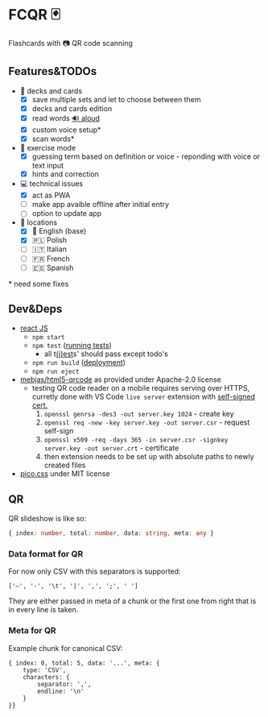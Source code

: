 # FCQR :black_joker:

Flashcards with :camera: QR code scanning

## Features&TODOs

- :flower_playing_cards: decks and cards
    - [x] save multiple sets and let to choose between them
    - [x] decks and cards edition 
    - [x] read words [:loud_sound: aloud](https://developer.mozilla.org/en-US/docs/Web/API/SpeechSynthesis)
    - [x] custom voice setup\*
    - [x] scan words\*
- :brain: exercise mode
    - [x] guessing term based on definition or voice - reponding with voice or text input
    - [x] hints and correction
- :computer: technical issues
    - [x] act as PWA
    - [ ] make app avaible offline after initial entry
    - [ ] option to update app
- :flags: locations
    - [x] :england: English (base)
    - [x] :poland: Polish
    - [ ] :it: Italian
    - [ ] :fr: French
    - [ ] :es: Spanish

\* need some fixes

## Dev&Deps

- [react JS](https://reactjs.org/)
    - `npm start`
    - `npm test` ([running tests](https://facebook.github.io/create-react-app/docs/running-tests))
        - all t[(j)est](https://jestjs.io/)s' should pass except todo's
    - `npm run build` ([deployment](https://facebook.github.io/create-react-app/docs/deployment))
    - `npm run eject`
- [mebjas/html5-qrcode](https://github.com/mebjas/html5-qrcode) as provided under Apache-2.0 license 
    - testing QR code reader on a mobile requires serving over HTTPS,
        curretly done with VS Code `live server` extension 
        with [self-signed cert.](https://www.akadia.com/services/ssh_test_certificate.html)
        1. `openssl genrsa -des3 -out server.key 1024` - create key
        2. `openssl req -new -key server.key -out server.csr` - request self-sign
        3. `openssl x509 -req -days 365 -in server.csr -signkey server.key -out server.crt` - certificate
        4. then extension needs to be set up with absolute paths to newly created files
- [pico.css](https://picocss.com/) under MIT license


## QR

QR slideshow is like so:

```ts
{ index: number, total: number, data: string, meta: any }
```

### Data format for QR

For now only CSV with this separators is supported:

```
['—', '-', '\t', '|', ',', ';', ' ']
```

They are either passed in meta of a chunk or the first one from right that is in every line is taken.

### Meta for QR

Example chunk for canonical CSV:

```
{ index: 0, total: 5, data: '...', meta: {
    type: 'CSV', 
    characters: {
        separator: ',',
        endline: '\n'
    }
}}
```
